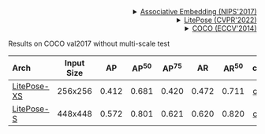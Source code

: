 <!-- [ALGORITHM] -->

<details>
<summary align="right"><a href="https://arxiv.org/abs/1611.05424">Associative Embedding (NIPS'2017)</a></summary>

```bibtex
@inproceedings{newell2017associative,
  title={Associative embedding: End-to-end learning for joint detection and grouping},
  author={Newell, Alejandro and Huang, Zhiao and Deng, Jia},
  booktitle={Advances in neural information processing systems},
  pages={2277--2287},
  year={2017}
}
```

</details>

<!-- [ALGORITHM] -->

<details>
<summary align="right"><a href="https://openaccess.thecvf.com/content/CVPR2022/html/Wang_Lite_Pose_Efficient_Architecture_Design_for_2D_Human_Pose_Estimation_CVPR_2022_paper.html">LitePose (CVPR'2022)</a></summary>

```bibtex
@inproceedings{wang2022lite,
  title={Lite pose: Efficient architecture design for 2d human pose estimation},
  author={Wang, Yihan and Li, Muyang and Cai, Han and Chen, Wei-Ming and Han, Song},
  booktitle={Proceedings of the IEEE/CVF Conference on Computer Vision and Pattern Recognition},
  pages={13126--13136},
  year={2022}
}
```

</details>

<!-- [DATASET] -->

<details>
<summary align="right"><a href="https://link.springer.com/chapter/10.1007/978-3-319-10602-1_48">COCO (ECCV'2014)</a></summary>

```bibtex
@inproceedings{lin2014microsoft,
  title={Microsoft coco: Common objects in context},
  author={Lin, Tsung-Yi and Maire, Michael and Belongie, Serge and Hays, James and Perona, Pietro and Ramanan, Deva and Doll{\'a}r, Piotr and Zitnick, C Lawrence},
  booktitle={European conference on computer vision},
  pages={740--755},
  year={2014},
  organization={Springer}
}
```

</details>

Results on COCO val2017 without multi-scale test

| Arch                                                            | Input Size |  AP   | AP<sup>50</sup> | AP<sup>75</sup> |  AR   | AR<sup>50</sup> |                              ckpt                               |    log    |
| :-------------------------------------------------------------- | :--------: | :---: | :-------------: | :-------------: | :---: | :-------------: | :-------------------------------------------------------------: | :-------: |
| [LitePose-XS](/configs/body/2d_kpt_sview_rgb_img/associative_embedding/coco/litepose_XS_coco_256x256.py) |  256x256   | 0.412 |      0.681      |      0.420      | 0.472 |      0.711      | [ckpt](https://download.openmmlab.com/mmpose/bottom_up/litepose/litepose_xs_coco_256x256-02c29c82_20220714.pth) | [log](<>) |
| [LitePose-S](/configs/body/2d_kpt_sview_rgb_img/associative_embedding/coco/litepose_S_coco_448x448.py) |  448x448   | 0.572 |      0.801      |      0.621      | 0.620 |      0.820      | [ckpt](https://download.openmmlab.com/mmpose/bottom_up/litepose/litepose_s_coco_448x448-2bd10ac6_20220714.pth) | [log](<>) |
